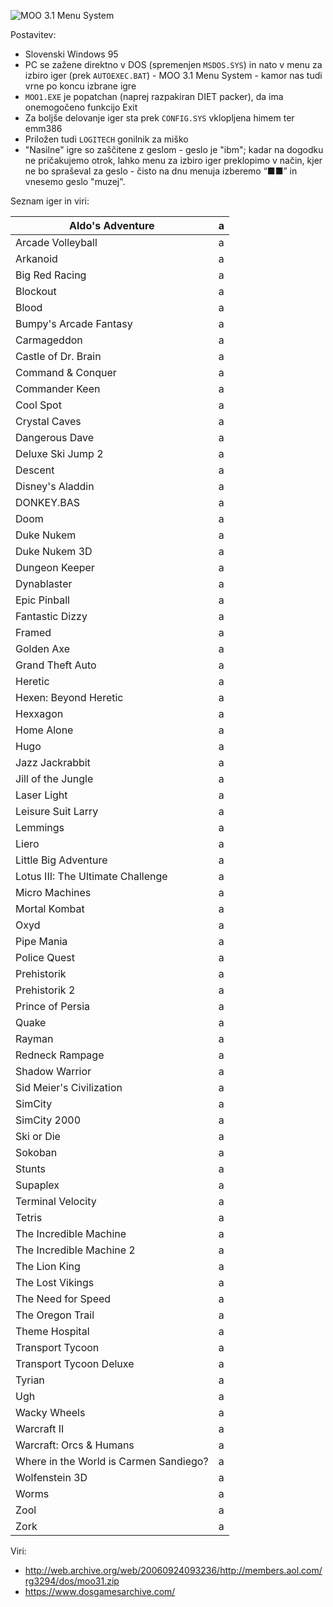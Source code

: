 ![MOO 3.1 Menu System](https://raw.githubusercontent.com/markostamcar/muzej.si/master/no-lan/moo31.jpg)

Postavitev:
- Slovenski Windows 95
- PC se zažene direktno v DOS (spremenjen `MSDOS.SYS`) in nato v menu za izbiro iger (prek `AUTOEXEC.BAT`) - MOO 3.1 Menu System - kamor nas tudi vrne po koncu izbrane igre
- `MOO1.EXE` je popatchan (naprej razpakiran DIET packer), da ima onemogočeno funkcijo Exit
- Za boljše delovanje iger sta prek `CONFIG.SYS` vklopljena himem ter emm386
- Priložen tudi `LOGITECH` gonilnik za miško
- "Nasilne" igre so zaščitene z geslom - geslo je "ibm"; kadar na dogodku ne pričakujemo otrok, lahko menu za izbiro iger preklopimo v način, kjer ne bo spraševal za geslo - čisto na dnu menuja izberemo “■■” in vnesemo geslo "muzej".

Seznam iger in viri:

| Aldo's Adventure | a |
|-|-|
| Arcade Volleyball | a |
| Arkanoid | a |
| Big Red Racing | a |
| Blockout | a |
| Blood | a |
| Bumpy's Arcade Fantasy | a |
| Carmageddon | a |
| Castle of Dr. Brain | a |
| Command & Conquer | a |
| Commander Keen | a |
| Cool Spot | a |
| Crystal Caves | a |
| Dangerous Dave | a |
| Deluxe Ski Jump 2 | a |
| Descent | a |
| Disney's Aladdin | a |
| DONKEY.BAS | a |
| Doom | a |
| Duke Nukem | a |
| Duke Nukem 3D | a |
| Dungeon Keeper | a |
| Dynablaster | a |
| Epic Pinball | a |
| Fantastic Dizzy | a |
| Framed | a |
| Golden Axe | a |
| Grand Theft Auto | a |
| Heretic | a |
| Hexen: Beyond Heretic | a |
| Hexxagon | a |
| Home Alone | a |
| Hugo | a |
| Jazz Jackrabbit | a |
| Jill of the Jungle | a |
| Laser Light | a |
| Leisure Suit Larry | a |
| Lemmings | a |
| Liero | a |
| Little Big Adventure | a |
| Lotus III: The Ultimate Challenge | a |
| Micro Machines | a |
| Mortal Kombat | a |
| Oxyd | a |
| Pipe Mania | a |
| Police Quest | a |
| Prehistorik | a |
| Prehistorik 2 | a |
| Prince of Persia | a |
| Quake | a |
| Rayman | a |
| Redneck Rampage | a |
| Shadow Warrior | a |
| Sid Meier's Civilization | a |
| SimCity | a |
| SimCity 2000 | a |
| Ski or Die | a |
| Sokoban | a |
| Stunts | a |
| Supaplex | a |
| Terminal Velocity | a |
| Tetris | a |
| The Incredible Machine | a |
| The Incredible Machine 2 | a |
| The Lion King | a |
| The Lost Vikings | a |
| The Need for Speed | a |
| The Oregon Trail | a |
| Theme Hospital | a |
| Transport Tycoon | a |
| Transport Tycoon Deluxe | a |
| Tyrian | a |
| Ugh | a |
| Wacky Wheels | a |
| Warcraft II | a |
| Warcraft: Orcs & Humans | a |
| Where in the World is Carmen Sandiego? | a |
| Wolfenstein 3D | a |
| Worms | a |
| Zool | a |
| Zork | a |

Viri:
- http://web.archive.org/web/20060924093236/http://members.aol.com/rg3294/dos/moo31.zip
- https://www.dosgamesarchive.com/
